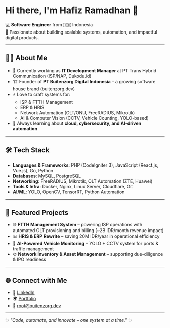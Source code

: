 # Hi there, I'm Hafiz Ramadhan 👋

💻 **Software Engineer** from 🇮🇩 Indonesia  
🚀 Passionate about building scalable systems, automation, and impactful digital products.  

---

## 👨‍💻 About Me
- 🔭 Currently working as **IT Development Manager** at PT Trans Hybrid Communication (ISP/NAP, Dukodu.id)  
- 🏗️ Founder of **PT Buitenzorg Digital Indonesia** – a growing software house brand (buitenzorg.dev)  
- ⚡ Love to craft systems for:
  - ISP & FTTH Management  
  - ERP & HRIS  
  - Network Automation (OLT/ONU, FreeRADIUS, Mikrotik)  
  - AI & Computer Vision (CCTV, Vehicle Counting, YOLO-based)  
- 🌱 Always learning about **cloud, cybersecurity, and AI-driven automation**

---

## 🛠️ Tech Stack
- **Languages & Frameworks**: PHP (CodeIgniter 3), JavaScript (React.js, Vue.js), Go, Python  
- **Databases**: MySQL, PostgreSQL  
- **Networking**: FreeRADIUS, Mikrotik, OLT Automation (ZTE, Huawei)  
- **Tools & Infra**: Docker, Nginx, Linux Server, Cloudflare, Git  
- **AI/ML**: YOLO, OpenCV, TensorRT, Python Automation  

---

## 📌 Featured Projects
- 🌐 **FTTH Management System** – powering ISP operations with automated OLT provisioning and billing (~2B IDR/month revenue impact)  
- 📊 **HRIS & ERP Rewrite** – saving 20M IDR/year in operational efficiency  
- 🎥 **AI-Powered Vehicle Monitoring** – YOLO + CCTV system for ports & traffic management  
- ⚙️ **Network Inventory & Asset Management** – supporting due-diligence & IPO readiness  

---

## 🌐 Connect with Me
- 💼 [LinkedIn](https://www.linkedin.com/in/hfzrmd)  
- 🌍 [Portfolio](https://buitenzorg.dev)  
- 📧 root@buitenzorg.dev  

---

✨ *"Code, automate, and innovate – one system at a time."* ✨
